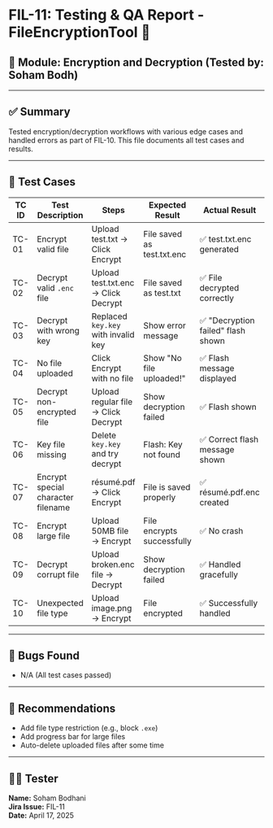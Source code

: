 # FIL-11: Testing & QA Report - FileEncryptionTool 🔐

## 🔧 Module: Encryption and Decryption (Tested by: Soham Bodh)

---

## ✅ Summary

Tested encryption/decryption workflows with various edge cases and handled errors as part of FIL-10. This file documents all test cases and results.

---

## 🧪 Test Cases

| TC ID | Test Description                   | Steps                               | Expected Result            | Actual Result                      | Status  |
| ----- | ---------------------------------- | ----------------------------------- | -------------------------- | ---------------------------------- | ------- |
| TC-01 | Encrypt valid file                 | Upload test.txt → Click Encrypt     | File saved as test.txt.enc | ✅ test.txt.enc generated          | ✅ Pass |
| TC-02 | Decrypt valid `.enc` file          | Upload test.txt.enc → Click Decrypt | File saved as test.txt     | ✅ File decrypted correctly        | ✅ Pass |
| TC-03 | Decrypt with wrong key             | Replaced `key.key` with invalid key | Show error message         | ✅ "Decryption failed" flash shown | ✅ Pass |
| TC-04 | No file uploaded                   | Click Encrypt with no file          | Show "No file uploaded!"   | ✅ Flash message displayed         | ✅ Pass |
| TC-05 | Decrypt non-encrypted file         | Upload regular file → Click Decrypt | Show decryption failed     | ✅ Flash shown                     | ✅ Pass |
| TC-06 | Key file missing                   | Delete `key.key` and try decrypt    | Flash: Key not found       | ✅ Correct flash message shown     | ✅ Pass |
| TC-07 | Encrypt special character filename | résumé.pdf → Click Encrypt          | File is saved properly     | ✅ résumé.pdf.enc created          | ✅ Pass |
| TC-08 | Encrypt large file                 | Upload 50MB file → Encrypt          | File encrypts successfully | ✅ No crash                        | ✅ Pass |
| TC-09 | Decrypt corrupt file               | Upload broken.enc file → Decrypt    | Show decryption failed     | ✅ Handled gracefully              | ✅ Pass |
| TC-10 | Unexpected file type               | Upload image.png → Encrypt          | File encrypted             | ✅ Successfully handled            | ✅ Pass |

---

## 🐞 Bugs Found

- N/A (All test cases passed)

---

## 🔄 Recommendations

- Add file type restriction (e.g., block `.exe`)
- Add progress bar for large files
- Auto-delete uploaded files after some time

---

## 👨‍💻 Tester

**Name:** Soham Bodhani  
**Jira Issue:** FIL-11  
**Date:** April 17, 2025
